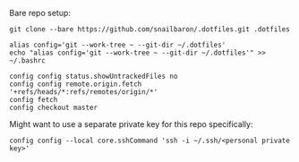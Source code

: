 Bare repo setup:
```
git clone --bare https://github.com/snailbaron/.dotfiles.git .dotfiles

alias config='git --work-tree ~ --git-dir ~/.dotfiles'
echo "alias config='git --work-tree ~ --git-dir ~/.dotfiles'" >> ~/.bashrc

config config status.showUntrackedFiles no
config config remote.origin.fetch '+refs/heads/*:refs/remotes/origin/*'
config fetch
config checkout master
```

Might want to use a separate private key for this repo specifically:
```
config config --local core.sshCommand 'ssh -i ~/.ssh/<personal private key>'
```
